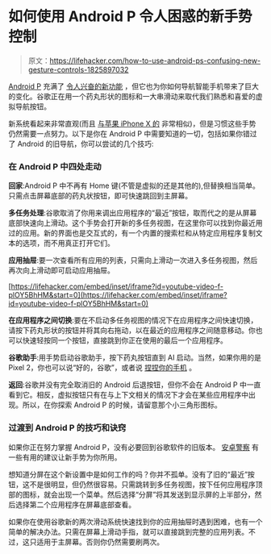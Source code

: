 # 如何使用 Android P 令人困惑的新手势控制

> 原文：<https://lifehacker.com/how-to-use-android-ps-confusing-new-gesture-controls-1825897032>

[Android P](https://lifehacker.com/how-to-get-android-p-on-your-phone-right-now-1823615465) 充满了 [令人兴奋的新功能](https://lifehacker.com/how-to-get-the-android-p-public-beta-on-your-phone-righ-1825875562) ，但它也为你如何导航智能手机带来了巨大的变化。谷歌正在用一个药丸形状的图标和一大串滑动来取代我们熟悉和喜爱的虚拟导航按钮。



新系统看起来非常直观(而且 [与苹果 iPhone X 的](https://www.theverge.com/2018/5/8/17326890/android-p-gesture-navigation-announced-google-io-2018) 非常相似)，但是习惯这些手势仍然需要一点努力。以下是你在 Android P 中需要知道的一切，包括如果你错过了 Android 的旧导航，你可以尝试的几个技巧:

### 在 Android P 中四处走动

**回家**:Android P 中不再有 Home 键(不管是虚拟的还是其他的),但替换相当简单。只需点击屏幕底部的药丸状按钮，即可快速跳回到主屏幕。

**多任务处理**:谷歌取消了你用来调出应用程序的“最近”按钮，取而代之的是从屏幕底部快速向上滑动。这个手势会打开新的多任务视图，在这里你可以找到你最近用过的应用。新的界面也是交互式的，有一个内置的搜索栏和从特定应用程序复制文本的选项，而不用真正打开它们。

**应用抽屉**:要一次查看所有应用的列表，只需向上滑动一次进入多任务视图，然后再次向上滑动即可启动应用抽屉。

 [https://lifehacker.com/embed/inset/iframe?id=youtube-video-f-plOY5BhHM&start=0](https://lifehacker.com/embed/inset/iframe?id=youtube-video-f-plOY5BhHM&start=0) 

**在应用程序之间切换**:要在不启动多任务视图的情况下在应用程序之间快速切换，请按下药丸形状的按钮并将其向右拖动，以在最近的应用程序之间随意移动。你也可以快速轻按同一个按钮，直接跳到你正在使用的最后一个应用程序。

**谷歌助手**:用手势启动谷歌助手，按下药丸按钮直到 AI 启动。当然，如果你用的是 Pixel 2，你也可以说“好的，谷歌”，或者说 [捏捏你的手机](https://lifehacker.com/the-pixel-2s-biggest-gimmick-might-actually-be-its-best-1819163006) 。

**返回**:谷歌并没有完全取消旧的 Android 后退按钮，但你不会在 Android P 中一直看到它。相反，虚拟按钮只有在与上下文相关的情况下才会在某些应用程序中出现。所以，在你探索 Android P 的时候，请留意那个小三角形图标。

### 过渡到 Android P 的技巧和诀窍

如果你正在努力掌握 Android P，没有必要回到谷歌软件的旧版本。 [安卓警察](https://www.androidpolice.com/2018/05/09/tip-swiping-high-android-ps-home-button-opens-app-drawer-homescreen-quickly-swiping-side-switches-previous-app/) 有一些有用的建议让新手势为你所用。

想知道分屏在这个新设置中是如何工作的吗？你并不孤单。没有了旧的“最近”按钮，这不是很明显，但仍然很容易。只需跳转到多任务视图，按下任何应用程序顶部的图标，就会出现一个菜单。然后选择“分屏”将其发送到显示屏的上半部分，然后选择第二个应用程序在屏幕底部查看。

如果你在使用谷歌新的两次滑动系统快速找到你的应用抽屉时遇到困难，也有一个简单的解决办法。只需在屏幕上滑动手指，就可以直接跳到完整的应用列表。不过，这只适用于主屏幕。否则你仍然需要刷两次。